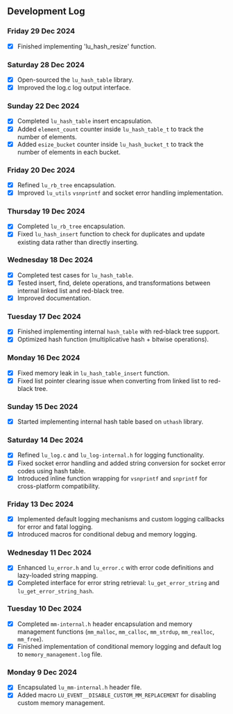 ## Development Log

### Friday 29 Dec 2024
- [X] Finished implementing 'lu_hash_resize' function.

### Saturday 28 Dec 2024
- [X] Open-sourced the `lu_hash_table` library.
- [X] Improved the log.c log output interface.

### Sunday 22 Dec 2024
- [X] Completed `lu_hash_table` insert encapsulation.
- [X] Added `element_count` counter inside `lu_hash_table_t` to track the number of elements.
- [X] Added `esize_bucket` counter inside `lu_hash_bucket_t` to track the number of elements in each bucket.

### Friday 20 Dec 2024
- [X] Refined `lu_rb_tree` encapsulation.
- [X] Improved `lu_utils` `vsnprintf` and socket error handling implementation.

### Thursday 19 Dec 2024
- [X] Completed `lu_rb_tree` encapsulation.
- [X] Fixed `lu_hash_insert` function to check for duplicates and update existing data rather than directly inserting.

### Wednesday 18 Dec 2024
- [X] Completed test cases for `lu_hash_table`.
- [X] Tested insert, find, delete operations, and transformations between internal linked list and red-black tree.
- [X] Improved documentation.

### Tuesday 17 Dec 2024
- [X] Finished implementing internal `hash_table` with red-black tree support.
- [X] Optimized hash function (multiplicative hash + bitwise operations).

### Monday 16 Dec 2024
- [X] Fixed memory leak in `lu_hash_table_insert` function.
- [X] Fixed list pointer clearing issue when converting from linked list to red-black tree.

### Sunday 15 Dec 2024
- [X] Started implementing internal hash table based on `uthash` library.

### Saturday 14 Dec 2024
- [X] Refined `lu_log.c` and `lu_log-internal.h` for logging functionality.
- [X] Fixed socket error handling and added string conversion for socket error codes using hash table.
- [X] Introduced inline function wrapping for `vsnprintf` and `snprintf` for cross-platform compatibility.

### Friday 13 Dec 2024
- [X] Implemented default logging mechanisms and custom logging callbacks for error and fatal logging.
- [X] Introduced macros for conditional debug and memory logging.

### Wednesday 11 Dec 2024
- [X] Enhanced `lu_error.h` and `lu_error.c` with error code definitions and lazy-loaded string mapping.
- [X] Completed interface for error string retrieval: `lu_get_error_string` and `lu_get_error_string_hash`.

### Tuesday 10 Dec 2024
- [X] Completed `mm-internal.h` header encapsulation and memory management functions (`mm_malloc`, `mm_calloc`, `mm_strdup`, `mm_realloc`, `mm_free`).
- [X] Finished implementation of conditional memory logging and default log to `memory_management.log` file.

### Monday 9 Dec 2024
- [X] Encapsulated `lu_mm-internal.h` header file.
- [X] Added macro `LU_EVENT__DISABLE_CUSTOM_MM_REPLACEMENT` for disabling custom memory management.
